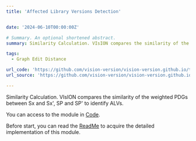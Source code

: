 ```yaml
---
title: 'Affected Library Versions Detection'


date: '2024-06-10T00:00:00Z'

# Summary. An optional shortened abstract.
summary: Similarity Calculation. VIsION compares the similarity of the weighted PDGs between Sx and Sx', SP and SP' to identify ALVs.

tags:
  - Graph Edit Distance

url_code: 'https://github.com/vision-version/vision-version.github.io/tree/main/Vision/2.methodology/graph_sim'
url_source: 'https://github.com/vision-version/vision-version.github.io/blob/main/Vision/2.methodology/README.md'

---
```

Similarity Calculation. VIsION compares the similarity of the weighted PDGs between Sx and Sx', SP and SP' to identify ALVs.

You can access to the module in [Code](https://github.com/vision-version/vision-version.github.io/tree/main/Vision/2.methodology/graph_sim).

Before start, you can read the [ReadMe](https://github.com/vision-version/vision-version.github.io/blob/main/Vision/2.methodology/README.md) to acquire the detailed implementation of this module.
